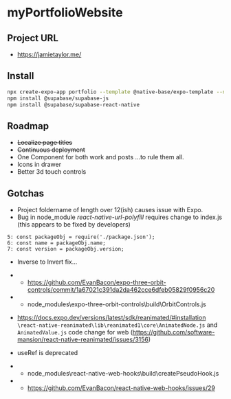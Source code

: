 # myPortfolioWebsite

## Project URL
 - https://jamietaylor.me/

## Install
```sh
npx create-expo-app portfolio --template @native-base/expo-template --npm
npm install @supabase/supabase-js
npm install @supabase/supabase-react-native
```

## Roadmap
 - ~~Localize page titles~~
 - ~~Continuous deployment~~
 - One Component for both work and posts ...to rule them all.
 - Icons in drawer
 - Better 3d touch controls

## Gotchas
 - Project foldername of length over 12(ish) causes issue with Expo. 
 - Bug in node_module *react-native-url-polyfill* requires change to index.js (this appears to be fixed by developers)
```
5: const packageObj = require('./package.json');
6: const name = packageObj.name;
7: const version = packageObj.version;
```

 - Inverse to Invert fix...
 - - https://github.com/EvanBacon/expo-three-orbit-controls/commit/1a67021c391da2da462cce6dfeb05829f0956c20
 - - node_modules\expo-three-orbit-controls\build\OrbitControls.js

 - https://docs.expo.dev/versions/latest/sdk/reanimated/#installation
 ```\react-native-reanimated\lib\reanimated1\core\AnimatedNode.js``` and ```AnimatedValue.js``` code change for web (https://github.com/software-mansion/react-native-reanimated/issues/3156)

 - useRef is deprecated
 - - node_modules\react-native-web-hooks\build\createPseudoHook.js
 - - https://github.com/EvanBacon/react-native-web-hooks/issues/29
